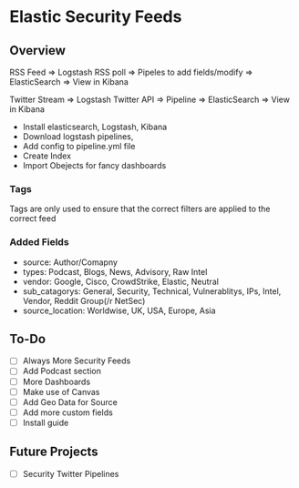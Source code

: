 # Elastic Security Feeds

## Overview

RSS Feed => Logstash RSS poll => Pipeles to add fields/modify => ElasticSearch => View in Kibana

Twitter Stream => Logstash Twitter API => Pipeline => ElasticSearch => View in Kibana

- Install elasticsearch, Logstash, Kibana
- Download logstash pipelines,
- Add config to pipeline.yml file
- Create Index
- Import Obejects for fancy dashboards

### Tags
Tags are only used to ensure that the correct filters are applied to the correct feed

### Added Fields

- source: Author/Comapny
- types: Podcast, Blogs, News, Advisory, Raw Intel
- vendor: Google, Cisco, CrowdStrike, Elastic, Neutral 
- sub_catagorys: General, Security, Technical, Vulnerablitys, IPs, Intel, Vendor, Reddit Group(/r NetSec)
- source_location: Worldwise, UK, USA, Europe, Asia

## To-Do
- [ ] Always More Security Feeds
- [ ] Add Podcast section
- [ ] More Dashboards
- [ ] Make use of Canvas
- [ ] Add Geo Data for Source
- [ ] Add more custom fields
- [ ] Install guide

## Future Projects 
- [ ] Security Twitter Pipelines
